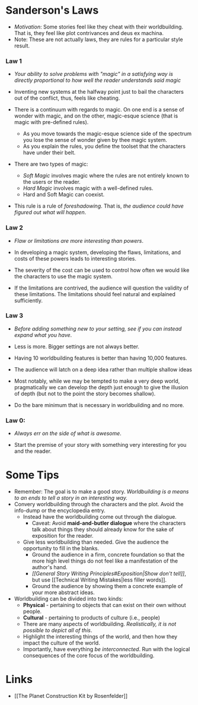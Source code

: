 #  Sanderson's Laws
* *Motivation*: Some stories feel like they cheat with their worldbuilding. That is, they feel like plot contrivances and deus ex machina.
* Note: These are not actually laws, they are rules for a particular style result.
### Law 1
* *Your ability to solve problems with "magic" in a satisfying way is directly proportional to how well the reader understands said magic*

* Inventing new systems at the halfway point just to bail the characters out of the conflict, thus, feels like cheating.
* There is a continuum with regards to magic. On one end is a sense of wonder with magic, and on the other, magic-esque science (that is magic with pre-defined rules). 
	* As you move towards the magic-esque science side of the spectrum you lose the sense of wonder given by thee magic system.
	* As you explain the rules, you define the toolset that the characters have under their belt. 
* There are two types of magic:
	* *Soft Magic* involves magic where the rules are not entirely known to the users or the reader.
	* *Hard Magic* involves magic with a well-defined rules.
	* Hard and Soft Magic can coexist.
* This rule is a rule of *foreshadowing*. That is, *the audience could have figured out what will happen*.
### Law 2
* *Flaw or limitations are more interesting than powers*. 

* In developing a magic system, developing the flaws, limitations, and costs of these powers leads to interesting stories.
* The severity of the cost can be used to control how often we would like the characters to use the magic system.
* If the limitations are contrived, the audience will question the validity of these limitations. The limitations should feel natural and explained sufficiently.
### Law 3
* *Before adding something new to your setting, see if you can instead expand what you have*.

* Less is more. Bigger settings are not always better.
* Having 10 worldbuilding features is better than having 10,000 features.
* The audience will latch on a deep idea rather than multiple shallow ideas
* Most notably, while we may be tempted to make a very deep world, pragmatically we can develop the depth just enough to give the illusion of depth (but not to the point the story becomes shallow).
* Do the bare minimum that is necessary in worldbuilding and no more.
### Law 0:
* *Always err on the side of what is awesome*.

* Start the premise of your story with something very interesting for you and the reader.
# Some Tips
* Remember: The goal is to make a good story. *Worldbuilding is a means to an ends to tell a story in an interesting way.*
* Convery worldbuilding through the characters and the plot. Avoid the info-dump or the encyclopedia entry.
	* Instead have the worldbuilding come out through the dialogue. 
		* Caveat: Avoid **maid-and-butler dialogue** where the characters talk about things they should already know for the sake of exposition for the reader.
	* Give less worldbuilding than needed. Give the audience the opportunity to fill in the blanks.
		* Ground the audience in a firm, concrete foundation so that the more high level things do not feel like a manifestation of the author's hand.
		* *[[General Story Writing Principles#Exposition|Show don't tell]]*, but use [[Technical Writing Mistakes|less filler words]]. 
		* Ground the audience by showing them a concrete example of your more abstract ideas.
* Worldbuilding can be divided into two kinds:
	* **Physical** - pertaining to objects that can exist on their own without people.
	* **Cultural** - pertaining to products of culture (i.e., people)
	* There are many aspects of worldbuilding. *Realistically, it is not possible to depict all of this*.
	* Highlight the interesting things of the world, and then how they impact the culture of the world.
	* Importantly, have everything *be interconnected*. Run with the logical consequences of the core focus of the worldbuilding.

# Links
* [[The Planet Construction Kit by Rosenfelder]]